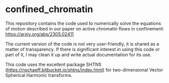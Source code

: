 # confined_chromatin

This repository contains the code used to numerically solve the equations of motion described in our paper on active chromatin flows in confinement: https://arxiv.org/abs/2305.02411

The current version of the code is not very user-friendly, it is shared as a matter of transparency.
If there is significant interest in using this code or part of it, I may clean it up and write actual documentation for its use.

This code uses the excellent package SHTNS (https://nschaeff.bitbucket.io/shtns/index.html) for two-dimensional Vector Spherical Harmonic transforms.
